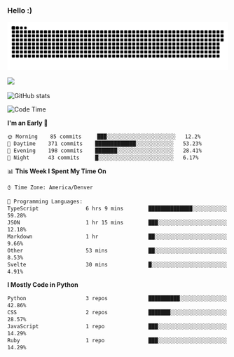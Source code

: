 ### Hello :)

<a href="https://github.com/tomondre"><img src="contributions.svg"></a>

<img width="100px" src="https://hits-app.vercel.app/hits?url=https%3A%2F%2Fgithub.com%2Fneverabsolute" />

![GitHub stats](https://github-readme-stats.vercel.app/api?username=neverabsolute&count_private=true&include_all_commits=true&bg_color=0D1117&text_color=F3F3F3&title_color=E1E1E1&hide_border=true)

<!--START_SECTION:waka-->
![Code Time](http://img.shields.io/badge/Code%20Time-620%20hrs%2012%20mins-blue)

**I'm an Early 🐤** 

```text
🌞 Morning    85 commits     ███░░░░░░░░░░░░░░░░░░░░░░   12.2% 
🌆 Daytime    371 commits    █████████████░░░░░░░░░░░░   53.23% 
🌃 Evening    198 commits    ███████░░░░░░░░░░░░░░░░░░   28.41% 
🌙 Night      43 commits     █░░░░░░░░░░░░░░░░░░░░░░░░   6.17%

```


📊 **This Week I Spent My Time On** 

```text
⌚︎ Time Zone: America/Denver

💬 Programming Languages: 
TypeScript               6 hrs 9 mins        ██████████████░░░░░░░░░░░   59.28% 
JSON                     1 hr 15 mins        ███░░░░░░░░░░░░░░░░░░░░░░   12.18% 
Markdown                 1 hr                ██░░░░░░░░░░░░░░░░░░░░░░░   9.66% 
Other                    53 mins             ██░░░░░░░░░░░░░░░░░░░░░░░   8.53% 
Svelte                   30 mins             █░░░░░░░░░░░░░░░░░░░░░░░░   4.91%

```

**I Mostly Code in Python** 

```text
Python                   3 repos             ██████████░░░░░░░░░░░░░░░   42.86% 
CSS                      2 repos             ███████░░░░░░░░░░░░░░░░░░   28.57% 
JavaScript               1 repo              ███░░░░░░░░░░░░░░░░░░░░░░   14.29% 
Ruby                     1 repo              ███░░░░░░░░░░░░░░░░░░░░░░   14.29%

```



<!--END_SECTION:waka-->
